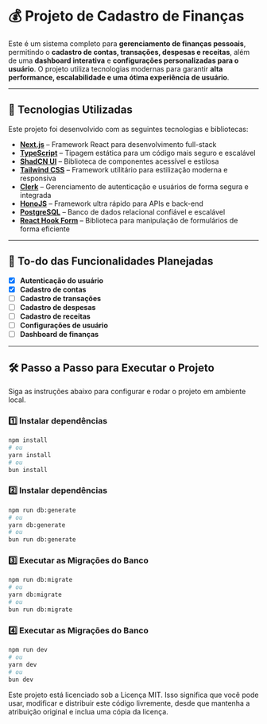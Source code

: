 # 💰 Projeto de Cadastro de Finanças

Este é um sistema completo para **gerenciamento de finanças pessoais**, permitindo o **cadastro de contas, transações, despesas e receitas**, além de uma **dashboard interativa** e **configurações personalizadas para o usuário**. O projeto utiliza tecnologias modernas para garantir **alta performance, escalabilidade e uma ótima experiência de usuário**.

---

## 🚀 **Tecnologias Utilizadas**
Este projeto foi desenvolvido com as seguintes tecnologias e bibliotecas:

- **[Next.js](https://nextjs.org/)** – Framework React para desenvolvimento full-stack
- **[TypeScript](https://www.typescriptlang.org/)** – Tipagem estática para um código mais seguro e escalável
- **[ShadCN UI](https://ui.shadcn.com/)** – Biblioteca de componentes acessível e estilosa
- **[Tailwind CSS](https://tailwindcss.com/)** – Framework utilitário para estilização moderna e responsiva
- **[Clerk](https://clerk.com/)** – Gerenciamento de autenticação e usuários de forma segura e integrada
- **[HonoJS](https://hono.dev/)** – Framework ultra rápido para APIs e back-end
- **[PostgreSQL](https://www.postgresql.org/)** – Banco de dados relacional confiável e escalável
- **[React Hook Form](https://react-hook-form.com/)** – Biblioteca para manipulação de formulários de forma eficiente

---

## 📌 **To-do das Funcionalidades Planejadas**
- [X] **Autenticação do usuário**
- [X] **Cadastro de contas**
- [ ] **Cadastro de transações**
- [ ] **Cadastro de despesas**
- [ ] **Cadastro de receitas**
- [ ] **Configurações de usuário**
- [ ] **Dashboard de finanças**

---

## 🛠️ **Passo a Passo para Executar o Projeto**
Siga as instruções abaixo para configurar e rodar o projeto em ambiente local.

### 1️⃣ **Instalar dependências**
```bash
npm install
# ou
yarn install
# ou
bun install
```

### 2️⃣ **Instalar dependências**
```bash
npm run db:generate
# ou
yarn db:generate
# ou
bun run db:generate
```

### 3️⃣ **Executar as Migrações do Banco**
```bash
npm run db:migrate
# ou
yarn db:migrate
# ou
bun run db:migrate
```

### 4️⃣ **Executar as Migrações do Banco**
```bash
npm run dev
# ou
yarn dev
# ou
bun dev
```

Este projeto está licenciado sob a Licença MIT. Isso significa que você pode usar, modificar e distribuir este código livremente, desde que mantenha a atribuição original e inclua uma cópia da licença.
